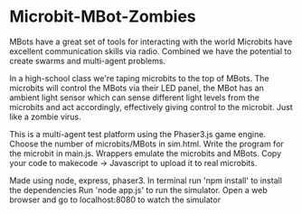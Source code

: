 # Microbit-MBot-Zombies

MBots have a great set of tools for interacting with the world
Microbits have excellent communication skills via radio.
Combined we have the potential to create swarms and multi-agent problems.

In a high-school class we're taping microbits to the top of MBots. 
The microbits will control the MBots via their LED panel, the MBot has an ambient light sensor which can sense different light levels from the microbits and act accordingly, effectively giving control to the microbit.
Just like a zombie virus.

This is a multi-agent test platform using the Phaser3.js game engine. 
Choose the number of microbits/MBots in sim.html. 
Write the program for the microbit in main.js. 
Wrappers emulate the microbits and MBots. 
Copy your code to makecode -> Javascript to upload it to real microbits.

Made using node, express, phaser3. 
In terminal run 'npm install' to install the dependencies
Run 'node app.js' to run the simulator.
Open a web browser and go to localhost:8080 to watch the simulator